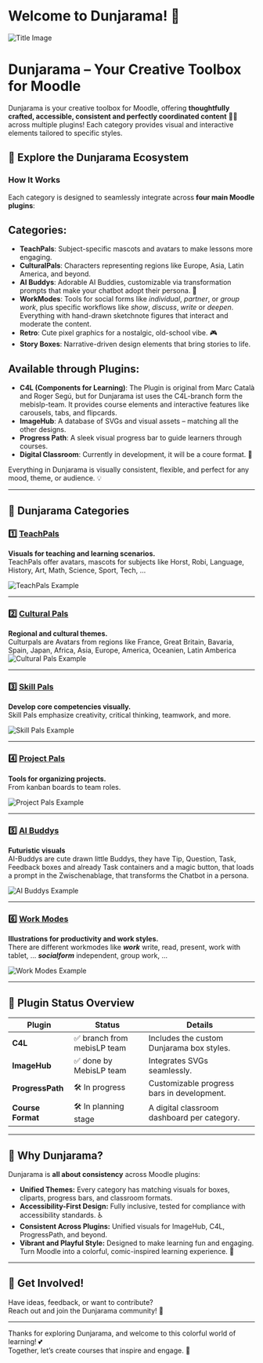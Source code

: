 # Welcome to Dunjarama! 🎉

![Title Image](https://assets.codepen.io/7398902/readme.png)

# Dunjarama – Your Creative Toolbox for Moodle

Dunjarama is your creative toolbox for Moodle, offering **thoughtfully crafted, accessible, consistent and perfectly coordinated content** 💖🎨  across multiple plugins! Each category provides visual and interactive elements tailored to specific styles.  

## 🚀 Explore the Dunjarama Ecosystem

### How It Works  
Each category is designed to seamlessly integrate across **four main Moodle plugins**:

## Categories:
- **TeachPals**: Subject-specific mascots and avatars to make lessons more engaging.  
- **CulturalPals**: Characters representing regions like Europe, Asia, Latin America, and beyond.  
- **AI Buddys**: Adorable AI Buddies, customizable via transformation prompts that make your chatbot adopt their persona. 🤖  
- **WorkModes**: Tools for social forms like *individual*, *partner*, or *group work*, plus specific workflows like *show*, *discuss*, *write* or *deepen*. Everything with hand-drawn sketchnote figures that interact and moderate the content. 
- **Retro**: Cute pixel graphics for a nostalgic, old-school vibe. 🎮  
- **Story Boxes**: Narrative-driven design elements that bring stories to life.

## Available through Plugins:
- **C4L (Components for Learning)**: The Plugin is original from Marc Català and Roger Segú, but for Dunjarama ist uses the C4L-branch form the mebislp-team. It provides course elements and interactive features like carousels, tabs, and flipcards.  
- **ImageHub**: A database of SVGs and visual assets – matching all the other designs.  
- **Progress Path**: A sleek visual progress bar to guide learners through courses.  
- **Digital Classroom**: Currently in development, it will be a coure format. 🚀  

Everything in Dunjarama is visually consistent, flexible, and perfect for any mood, theme, or audience. 💡

---


## 🌈 Dunjarama Categories

### 1️⃣ [TeachPals](https://github.com/FrauSpeckner/Dunjarama_TeachPals)  
**Visuals for teaching and learning scenarios.**  
TeachPals offer avatars, mascots for subjects like Horst, Robi, Language, History, Art, Math, Science, Sport, Tech, ...

![TeachPals Example](#) <!-- Add a TeachPals example image here -->

---

### 2️⃣ [Cultural Pals](https://github.com/FrauSpeckner/Dunjarama_CulturalPals)  
**Regional and cultural themes.**  
Culturpals are Avatars from regions like France, Great Britain, Bavaria, Spain, Japan, Africa, Asia, Europe, America, Oceanien, Latin Amberica
![Cultural Pals Example](#) <!-- Add a Cultural Pals example image here -->

---

### 3️⃣ [Skill Pals](https://github.com/FrauSpeckner/Dunjarama_SkillPals)  
**Develop core competencies visually.**  
Skill Pals emphasize creativity, critical thinking, teamwork, and more.

![Skill Pals Example](#) <!-- Add a Skill Pals example image here -->

---

### 4️⃣ [Project Pals](https://github.com/FrauSpeckner/Dunjarama_ProjectPals)  
**Tools for organizing projects.**  
From kanban boards to team roles.

![Project Pals Example](#) <!-- Add a Project Pals example image here -->

---

### 5️⃣ [AI Buddys](https://github.com/FrauSpeckner/Dunjarama_AIBuddys)  
**Futuristic visuals**  
AI-Buddys are cute drawn little Buddys, they have Tip, Question, Task, Feedback boxes and already Task containers and a magic button, that loads a prompt in the Zwischenablage, that transforms the Chatbot in a persona. 

![AI Buddys Example](#) <!-- Add an AI Buddys example image here -->

---

### 6️⃣ [Work Modes](https://github.com/FrauSpeckner/Dunjarama_WorkModes)  
**Illustrations for productivity and work styles.**  
There are different workmodes like 
***work*** write, read, present, work with tablet, ... 
***socialform*** independent, group work, ...

![Work Modes Example](#) <!-- Add a Work Modes example image here -->

---

## 🔧 Plugin Status Overview

| Plugin          | Status                     | Details                                      |
|------------------|----------------------------|----------------------------------------------|
| **C4L**         | ✅ branch from mebisLP team     | Includes the custom Dunjarama box styles.       |
| **ImageHub**     | ✅ done by MebisLP team    | Integrates SVGs seamlessly.    |
| **ProgressPath** | 🛠️ In progress            | Customizable progress bars in development.  |
| **Course Format**| 🛠️ In planning stage      | A digital classroom dashboard per category. |


---

## 🌟 Why Dunjarama?  
Dunjarama is **all about consistency** across Moodle plugins:
- **Unified Themes:** Every category has matching visuals for boxes, cliparts, progress bars, and classroom formats.  
- **Accessibility-First Design:** Fully inclusive, tested for compliance with accessibility standards. ♿
-  **Consistent Across Plugins:** Unified visuals for ImageHub, C4L, ProgressPath, and beyond.  
- **Vibrant and Playful Style:** Designed to make learning fun and engaging. Turn Moodle into a colorful, comic-inspired learning experience. 🎨  

---

## 🤝 Get Involved!

Have ideas, feedback, or want to contribute?  
Reach out and join the Dunjarama community! 💬  
 
---

Thanks for exploring Dunjarama, and welcome to this colorful world of learning! 💕  
Together, let’s create courses that inspire and engage. 🎨
